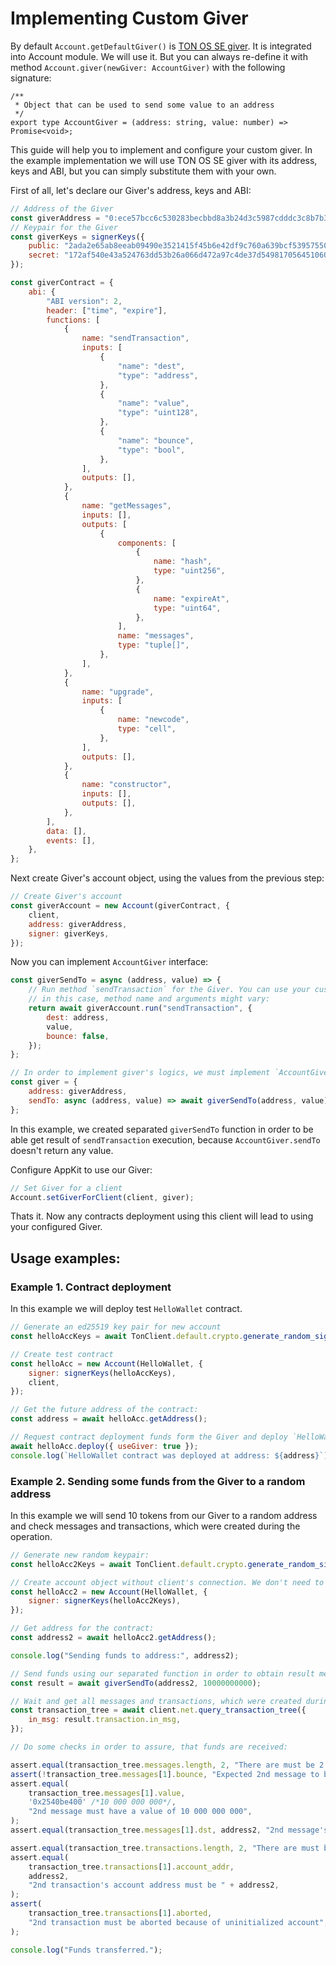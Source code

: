 # Implementing Custom Giver

By default `Account.getDefaultGiver()` is [TON OS SE giver](https://github.com/tonlabs/tonos-se/tree/master/contracts). It is integrated into Account module. We will use it. But you can always re-define it with method `Account.giver(newGiver: AccountGiver)` with the following signature:

```
/**
 * Object that can be used to send some value to an address 
 */
export type AccountGiver = (address: string, value: number) => Promise<void>;
```

This guide will help you to implement and configure your custom giver. In the example implementation we will use TON OS SE giver with its address, keys and ABI, but you can simply substitute them with your own.

First of all, let's declare our Giver's address, keys and ABI:

```javascript
// Address of the Giver
const giverAddress = "0:ece57bcc6c530283becbbd8a3b24d3c5987cdddc3c8b7b33be6e4a6312490415";
// Keypair for the Giver
const giverKeys = signerKeys({
    public: "2ada2e65ab8eeab09490e3521415f45b6e42df9c760a639bcf53957550b25a16",
    secret: "172af540e43a524763dd53b26a066d472a97c4de37d5498170564510608250c3",
});

const giverContract = {
    abi: {
        "ABI version": 2,
        header: ["time", "expire"],
        functions: [
            {
                name: "sendTransaction",
                inputs: [
                    {
                        "name": "dest",
                        "type": "address",
                    },
                    {
                        "name": "value",
                        "type": "uint128",
                    },
                    {
                        "name": "bounce",
                        "type": "bool",
                    },
                ],
                outputs: [],
            },
            {
                name: "getMessages",
                inputs: [],
                outputs: [
                    {
                        components: [
                            {
                                name: "hash",
                                type: "uint256",
                            },
                            {
                                name: "expireAt",
                                type: "uint64",
                            },
                        ],
                        name: "messages",
                        type: "tuple[]",
                    },
                ],
            },
            {
                name: "upgrade",
                inputs: [
                    {
                        name: "newcode",
                        type: "cell",
                    },
                ],
                outputs: [],
            },
            {
                name: "constructor",
                inputs: [],
                outputs: [],
            },
        ],
        data: [],
        events: [],
    },
};
```

Next create Giver's account object, using the values from the previous step:

```javascript
// Create Giver's account
const giverAccount = new Account(giverContract, {
    client,
    address: giverAddress,
    signer: giverKeys,
});
```

Now you can implement `AccountGiver` interface:

```javascript
const giverSendTo = async (address, value) => {
    // Run method `sendTransaction` for the Giver. You can use your custom account,
    // in this case, method name and arguments might vary:
    return await giverAccount.run("sendTransaction", {
        dest: address,
        value,
        bounce: false,
    });
};

// In order to implement giver's logics, we must implement `AccountGiver` interface
const giver = {
    address: giverAddress,
    sendTo: async (address, value) => await giverSendTo(address, value),
};
```

In this example, we created separated `giverSendTo` function in order to be able get result of `sendTransaction` execution, because `AccountGiver.sendTo` doesn't return any value.

Configure AppKit to use our Giver:

```javascript
// Set Giver for a client
Account.setGiverForClient(client, giver);
```

Thats it. Now any contracts deployment using this client will lead to using your configured Giver.

## Usage examples:

### Example 1. Contract deployment

In this example we will deploy test `HelloWallet` contract.

```javascript
// Generate an ed25519 key pair for new account
const helloAccKeys = await TonClient.default.crypto.generate_random_sign_keys();

// Create test contract
const helloAcc = new Account(HelloWallet, {
    signer: signerKeys(helloAccKeys),
    client,
});

// Get the future address of the contract:
const address = await helloAcc.getAddress();

// Request contract deployment funds form the Giver and deploy `HelloWallet` contract.
await helloAcc.deploy({ useGiver: true });
console.log(`HelloWallet contract was deployed at address: ${address}`);
```

### Example 2. Sending some funds from the Giver to a random address

In this example we will send 10 tokens from our Giver to a random address and check messages and transactions, which were created during the operation.

```javascript
// Generate new random keypair:
const helloAcc2Keys = await TonClient.default.crypto.generate_random_sign_keys();

// Create account object without client's connection. We don't need to deploy it, we just want to obtain it's future address:
const helloAcc2 = new Account(HelloWallet, {
    signer: signerKeys(helloAcc2Keys),
});

// Get address for the contract:
const address2 = await helloAcc2.getAddress();

console.log("Sending funds to address:", address2);

// Send funds using our separated function in order to obtain result message `id`:
const result = await giverSendTo(address2, 10000000000);

// Wait and get all messages and transactions, which were created during the whole operation:
const transaction_tree = await client.net.query_transaction_tree({
    in_msg: result.transaction.in_msg,
});

// Do some checks in order to assure, that funds are received:

assert.equal(transaction_tree.messages.length, 2, "There are must be 2 messages");
assert(!transaction_tree.messages[1].bounce, "Expected 2nd message to be not-bounceable");
assert.equal(
    transaction_tree.messages[1].value,
    '0x2540be400' /*10 000 000 000*/,
    "2nd message must have a value of 10 000 000 000",
);
assert.equal(transaction_tree.messages[1].dst, address2, "2nd message's destination must be " + address2);

assert.equal(transaction_tree.transactions.length, 2, "There are must be 2 transactions");
assert.equal(
    transaction_tree.transactions[1].account_addr,
    address2,
    "2nd transaction's account address must be " + address2,
);
assert(
    transaction_tree.transactions[1].aborted,
    "2nd transaction must be aborted because of uninitialized account",
);

console.log("Funds transferred.");
```